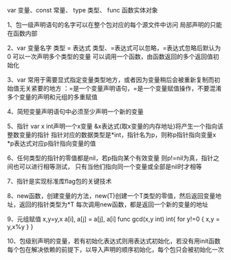 var 变量、const 常量、 type 类型、 func 函数实体对象

1、包一级声明语句的名字可以在整个包对应的每个源文件中访问
   局部声明的只能在函数内部

2、var 变量名字 类型 = 表达式 
   类型、=表达式可以忽略，=表达式忽略后默认为0
   可以一次声明多个类型的变量
   可以调用一个函数，由函数返回的多个返回值初始化

3、var 常用于需要显式指定变量类型地方，或者因为变量稍后会被重新复制而初始值无关紧要的地方
   ：=是一个变量声明语句，=是一个变量赋值操作，不要混淆多个变量的声明和元组的多重赋值

4、简短变量声明语句中必须至少声明一个新的变量

5、指针 var x int声明一个x变量
   &x表达式(取x变量的内存地址)将产生一个指向该整数变量的指针
   指针对应的数据类型是*int，指针名为p，则称p指针指向变量x
   *p表达式对应p指针指向变量的值

6、任何类型的指针的零值都是nil，若p指向某个有效变量
   则p!=nil为真，指针之间也可以进行相等测试，
   只有当他们指向同一个变量或全部是nil时才相等

7、指针是实现标准库flag包的关键技术

8、new函数，创建变量的方法，new(T)创建一个T类型的零值，然后返回变量地址，返回的指针类型为*T
   每次调用new函数，都是返回一个新的变量的地址

9、元组赋值 x,y=y,x   a[i], a[j] = a[j], a[i]
   func gcd(x,y int) int{
      for y!=0 {
         x,y = y,x%y
      }
   }
   
10、包级别声明的变量，若有初始化表达式则用表达式初始化，若没有用init函数
    每个包在解决依赖的前提下，以导入声明的顺序初始化，每个包只会被初始化一次
